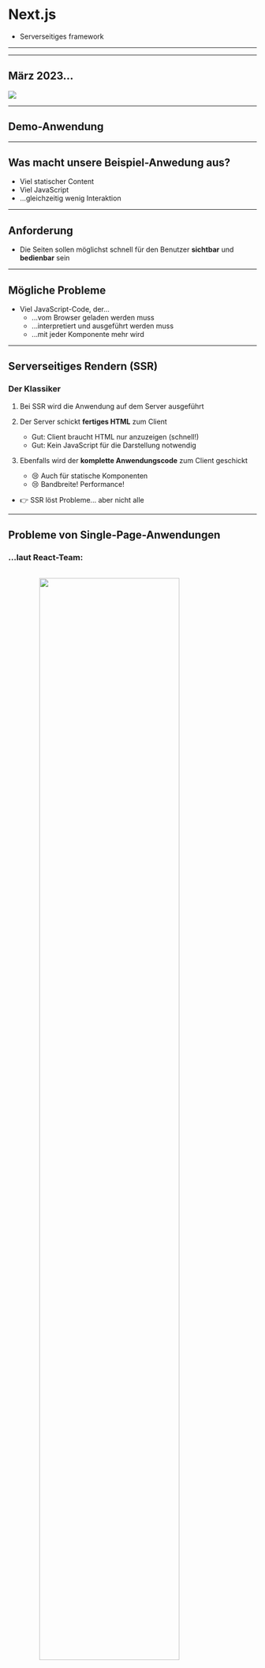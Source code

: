 # Next.js

* Serverseitiges framework

---

---

## März 2023...

<img src="slides/images/go-with-fullstack-framework.png">

---

## Demo-Anwendung

---

## Was macht unsere Beispiel-Anwedung aus?

* Viel statischer Content
* Viel JavaScript
* ...gleichzeitig wenig Interaktion

---
## Anforderung

* Die Seiten sollen möglichst schnell für den Benutzer **sichtbar** und **bedienbar** sein

---
## Mögliche Probleme
* Viel JavaScript-Code, der...
  * ...vom Browser geladen werden muss
  * ...interpretiert und ausgeführt werden muss
  * ...mit jeder Komponente mehr wird

---
## Serverseitiges Rendern (SSR)
### Der Klassiker

1. Bei SSR wird die Anwendung auf dem Server ausgeführt

2. Der Server schickt **fertiges HTML** zum Client
   * Gut: Client braucht HTML nur anzuzeigen (schnell!)
   * Gut: Kein JavaScript für die Darstellung notwendig

3. Ebenfalls wird der **komplette Anwendungscode** zum Client geschickt
   * 😢 Auch für statische Komponenten
   * 😢 Bandbreite! Performance!

* 👉 SSR löst Probleme... aber nicht alle

---
## Probleme von Single-Page-Anwendungen
### ...laut React-Team:

<img src="slides/images/react-without-fw-01.png" style="width: 75%; display: block; margin: 2rem auto">


Routing und Data Fetching benötigen Bibliotheken<!-- .element: class="mt-5" -->

---
## Probleme von Single-Page-Anwendungen
### ...laut React-Team:

<img src="slides/images/react-without-fw-02.png" style="width: 75%; display: block; margin: 2rem auto">

JavaScript-Code (im Browser) wächst mit jedem Feature<!-- .element: class="mt-5" -->

---
## Probleme von Single-Page-Anwendungen
### ...laut React-Team:

<img src="slides/images/react-without-fw-03.png" style="width: 75%; display: block; margin: 2rem auto">

Laden von Daten kann Eindruck langsamer App erzeugen<!-- .element: class="mt-5" -->

---
## Probleme von Single-Page-Anwendungen
### ...laut React-Team:

<img src="slides/images/react-without-fw-04.png" style="width: 75%; display: block; margin: 2rem auto">

Frühe Darstellung auch bei schlechtem Netzwerk/Hardware<!-- .element: class="mt-5" -->

---
## Probleme von Single-Page-Anwendungen
### ...laut React-Team:

<img src="slides/images/react-without-fw-05.png" style="width: 75%; display: block; margin: 2rem auto">

Ausführung von React-Code auf Server/im Build ist kompliziert<!-- .element: class="mt-5" -->


---
## Probleme von Single-Page-Anwendungen
### Wie seht ihr das? 🤔
  * Teilt ihr die Einschätzung des React-Teams?
  * Habt ihr andere Probleme, die in der Aufzählung fehlen?

---
## "Fullstack Architektur-Vision"

* [https://react.dev/learn/start-a-new-react-project#which-features-make-up-the-react-teams-full-stack-architecture-vision](https://react.dev/learn/start-a-new-react-project#which-features-make-up-the-react-teams-full-stack-architecture-vision)

---
## "Fullstack Architektur-Vision"
### <!-- .element: class="fragment" data-fragment-index="0" -->React Server Components (RSC)
* <!-- .element: class="fragment" data-fragment-index="1" -->Komponenten, die auf dem Server, Client und im Build gerendert werden können
* <!-- .element: class="fragment" data-fragment-index="2" -->Data Fetching "integriert"

### <!-- .element: class="fragment" data-fragment-index="3" --> Suspense 
* Platzhalter für "langsame" Teile einer Seite
* Mit Streaming können diese Teile einer Seite "nachgeliefert" werden, sobald sie gerendert sind

---

## React empfiehlt "Fullstack-Framework"
* Server Components erfordern Rendern auf dem Server oder im Build
* Dazu braucht man ein "**Fullstack-Framework**"
* "Framework" ist verharmlosend, weil es sich in der Regel um einen kompletten Stack samt Build-Tools und Laufzeitumgebung handelt
* Deswegen werden solche Frameworks auch als "**Meta-Frameworks**" bezeichnet (=> Sammlung von Frameworks)

---
### React empfiehlt "Fullstack-Framework"
* [Next.js](https://nextjs.org/) entspricht den Vorstellungen des React-Teams
* [Remix](https://remix.run/) (vom React Router Team) unterstützt noch keine RSC, hat aber ähnliche Features
  * Unterstützung für RSC in Planung

---
## Zero-Bundle-Size
# React Server Components

---
### React Server Components
* **Idee:** Komponenten werden **nicht** im **Client** ausgeführt
  * Sie stehen auf dem Client nur **fertig gerendert** zur Verfügung
  * Der Server schickt lediglich *eine Repräsentation der UI*, aber *keinen JavaScript-Code*
  * Das Format ist (im Gegensatz zu SSR) **nicht HTML**
  * Kann aber mit SSR kombiniert werden
  * React bzw. JavaScript muss also im Client laufen

---
### Arten von Komponenten

* **Client-Komponenten** (wie bisher)
  * Werden auf dem **Client** gerendert
  * oder auf dem **Server** 🙄

  * Wie bisher:
    * JavaScript-Code wird vollständig zum Client gesendet
    * Der JavaScript-Code wird auf dem Client ausgeführt
    * Die Komponenten können interaktiv sein
      * Event-Listener etc.

---
### Arten von Komponenten

* **Neu: Server-Komponenten**
  * werden auf dem **Server** gerendert
  * oder im **Build** 🙄

  * liefern UI (!) zum React-Client zurück (kein JavaScript-Code)
  * Werden im Client nicht "ausgeführt"
  * ...und können folglich nicht interaktiv sein (nur ohne JS)

---
### Arten von Komponenten
* Die Komponenten gemischt werden:
  * Server-Komponenten können Client-Komponenten einbinden
    * (umgekehrt geht es nicht)
  * Dann wird alles bis zur ersten Client-Komponente gerendert an den Client gesendet
    * (Mit SSR auch die Client-Komponenten)
---

# RSC am Beispiel Next.js

---
### Der Next.js Router
* App-Router: aktueller Router (seit Version 13.4), der RSC unterstützt
  * (Pages-Router: ohne RSC)
* File-system-basierter Router, es spielt sich alles unterhalb von `app` ab
* In Next.js ist ein Ordner unterhalb von `app` eine Route, wenn darin eine `page.tsx`-Datei liegt
  * `page.tsx` vergleichbar mit `index.html` in klassischem Web-Server 
  * Pfade, die keine `page.tsx`-Datei haben, tauchen zwei in der URL auf, können aber nicht aufgerufen werden
* Diese Datei exportiert per `default export` eine React-Komponente, die für die Route dargestellt werden soll
* ```typescript
  // /app/page.tsx
  export default function LoadingPage() { return <h1>Hello World!</h1> }
  
  // /app/posts/page.tsx
  export default function PostListPage() { return <h1>Blog Posts</h1> }
  ```
---
### Der Next.js Router
* In einem Route-Verzeichnis kann es weitere Dateien geben, die einen festgelegten Namen haben und jeweils per `default export` eine React-Komponente zurückliefern:
* `layout.tsx`: Definiert die Layout-Komponente. 
  * Damit kann über mehrere Routen ein einheitliches Layout festgelegt werden, denn wenn eine Seite gerendert wird, werden alle Layout-Komponenten aus den Pfaden darüber verwendet. So kann eine Hierarchie von Layouts gebaut werden.
* `error.tsx`: Eine Komponente, die als Error Boundary fungiert und gerendert wird, wenn beim Rendern der `page` ein Fehler aufgetreten ist
* `loading.tsx`: Loading-Spinner o.ä., der dargestellt wird, bis die Seite gerendert werden kann (dzau später mehr)
* `not-found.tsx`: Kann verwendet werden, um einen Fehler darzustellen, wenn eine Seite `notFound` zurückliefert
---
### Der Next.js Router: Layouts
* Jede Route kann eine Layout-Komponente haben
* Dieser Komponente wird die darzustellende Seite als `children`-Property übergeben
* Layout-Komponenten können verschachtelt sein
* Wenn eine Route keine Layout-Komponente hat, wird im Baum oberhalb nach der nächstgelegenen Layout-Komponente gesucht
* Die Layout-Komponente für die Root-Route ist *pflicht*. Hier muss eine ganze HTML-Seite beschrieben werden
* ```typescript
  // /app/layout.tsx
  export default function Layout({children}) {
    return <html>
       <head>...</head>
       <body>
         <header><Navigation /></header>
         <main>{children}</main>
       </body>
      <html>
  }
  ```
---
### Navigieren
* Zum Rendern von Links bringt Next.js eine eigene `Link`-Komponente mit
  * Mit einem entsprechenden Plug-in für TypeScript soll die sogar typsicher sein, so dass man keine Routen-Angaben hinschreiben kann, die es gar nicht gibt
    * (hat bei mir beim letzten Versuch nur eingeschränkt funktioniert)
* Verwendung ähnlich wie auch vom React Router (und `a`-Element) gewohnt:
  * `<Link href="/">Home</Link>`
  * 
---
### Eine React Server Komponente
  * **Alle** Komponenten in Next.js sind per Default **Server Components**
    * Ausnahmen (Client Komponenten) müssen explizit gekennzeichnet werden (dazu später mehr)
  * Landing-Page `/page.tsx`
  * `/layout.tsx`
    * `console.log` in `page`-Komponente
---
### Übung: Vorbereitung

* Zum Ausführen der Übungen bitte die benötigten Packages installieren
* Das funktioneirt mit `pnpm` sollte aber auch mit einem anderen Package Manager verwenden
* Wenn Du kein `pnpm` hast, kannst Du den aktivieren, in dem Du `corepack enable` ausführst
* Dann im Verzeichnis `blog-nextjs-workspace` ausführen:
  * `pnpm install`
  * `pnpm dev:clean`
* Die leere Anwendung läuft dann auf Port 3000 (da gibt's aber erstmal noch nichts zu sehen...)

---
### Übung: Getting started!
* Baue eine LandingPage (`/`-Route)
* Die muss nicht hübsch sein (wenn Du willst kannst Du CSS-Modules und/oder Tailwind für Styling verwenden)
* Die Komponente soll einen Link auf `/blog` rendern 
  * Verwende dazu die `Link`-Komponente des Next.js Routers
* Füge außerdem ein `console.log`-Statement in deine Komponente hinzu, das beim Rendern die aktuelle Uhrzeit ausgibt
* Lege außerdem eine Komponente für `/blog` an
  * Es reicht, wenn diese Komponente erstmal nur "Hello World" ausgibt. 
* Wenn die Seite fertig ist:
  * Baue die "Anwendung" (`pnpm build`)
  * Starte die _fertige_ Anwendung, die auf Port 3080 läuft (`pnpm start`)
  * Wann und wo wird dein `console.log` ausgegeben?

---
## Data Fetching

---
## Data Fetching
* Komponente, die Daten benötigen, können diese direkt *in der Komponente* laden
* *Kann* Latenz sparen und bessere Performance bringen
  * "No Client-Server Waterfalls"

* Server Components können die Server-Infrastruktur nutzen (DB, Filesystem)

* 👉 Server-Komponenten können dazu *asynchron* sein

---
## DataFetching
### Demo: Eine asynchrone Server-Komponente

* Das ist ein React-Feature!
  * Next.js-spezifisch nur die `page`-Konvention

* <!-- .element: class="demo" -->PostListPage anlegen

* <!-- .element: class="demo" -->DB-Zugriff mit `getBlogTeaserList`
* <!-- .element: class="demo" -->statische Komponente bislang! Build! console.log!

---
## Suspense

* Suspense unterbricht das Rendern, wenn in einer Komponente "etwas" fehlt
* "Etwas" ist im Fall von RSC ein Promise, das nicht aufgelöst ist
* Dazu kann um eine Komponente die `Suspense`-Komponente von React gelegt werden
* ```typescript
  async function loadData(...) {}
  
  async function PostList() {
    const posts = await loadData();
  
    return <>...</>;
  }
  
  function PostListPage() {
    return <Suspense> fallback={"Please wait"}>
      <PostList />
    </Suspense>
  }
  ```
* Hier würde React zunächst die `fallback`-Komponente (`Please wait`) rendern und darstellen
* Wenn das Promise aufgelöst wird, rendert React dann die Komponente erneut für die finale Darstellung
* Das geht auf dem Server und dem Client
  * Client für Lazy-Loading und Data-Fetching (letzteres noch unstabil)
---
### Suspense in Next.js
* Um die oberste Komponente einer Route (`page.tsx`) legt Next.js eine automatisch eine `Suspense`-Komponente
* Den `fallback` dafür implementieren wir in der Datei `loading.tsx`, die eine Komponente per `default export` exportieren muss
* Konzeptionell sieht das so aus:
  * Eure Route:
  * ```typescript
    // loading.tsx
    export default function Spinner() { return "Please Wait" };
  
    // page.tsx
    export default async function PostListPage() { 
      const data = await loadData();
      return <>...</>
    }
    ```
  * Next.js (dummy code)    
  * ```typescript
    // Next.js (dummy code):
    import Fallback from "loading.tsx"
    import Page from "page.tsx";
  
    function Route() {
      return <Suspense fallback={Fallback}>
        <Page />
      </Supsense>;
    }
    ```

* (Suspense auf dem Client gucken wir uns später unabhängig von Next.js an)

---
## Übung: DataFetching

* Vervollständige die `/blog`-Route
  * Darin mit `getBlogTeaserList` die Daten laden und anzeigen
    * Zur Darstellung der geladenen Posts kannst Du die Komponente `PostTeaser` verwenden oder was eigenens bauen
  * Was passiert, wenn die Daten nur sehr langsam geladen werden?
    * Verlangesame dazu den Zugriff auf die Datenbank künstlich, in dem Du in `backend-queries.ts` mit der Konstante `getBlogTeaserListSlowdown` eine künstliche Verzögerung festlegst (in Millisekunden, z.B. 1600)
  * Füge eine Loading-Komponente (`loading.tsx` hinzu), die eine Warte-Meldung ausgibt

---
### Mehr zu Next.js Routen
* Neben den "klassischen" Verzeichnisnamen, die URL-Segementen entsprechen, gibt es noch weitere Konventionen:
* Ein Pfad in Klammern (`(path)`) taucht in der URL nicht auf. Kann z.B. für eine gemeinsame Layout-Datei oder zur besseren Organisation verwendet werden, wenn man das nicht über die Hierarchie machen kann.
* ```typescript
  // /admin/user
  // /admin/articles
  // /admin/tags
  ```
* Wenn `articles` und `tags` sich ein Layout teilen soll (aber `/user` nicht), kann die Verzeichnisstruktur dafür so aussehen:
* ```typescript
  // /admin/user/page.tsx
  // /admin/(blog)/layout.tsx
  // /admin/(blog)/articles/page.tsx
  // /admin/(blog)/tags/page.tsx
  ```
---
### Mehr zu Next.js Routen  
* Ein Pfad in eckigen Klammern (`/blog/[postId]`) definiert einen Platzhalter. Der Wert für das Segment in der URL wird der Komponente dann zur Laufzeit als Property übergeben:
  * `/blog/P1`, `/blog/xyz` etc.
* ```typescript
  // /app/blog/[postId]/page.tsx
  
  type BlogPostPageProps = {
    params: { postId: string };
  };

  export default function PostPage({params}: BlogPostPageProps) {
    // params.postId enthält den Wert aus der URL (P1, xyz, ...)
    const postId = params.postId;
  }
  ```
---
### Mehr zu Next.js Routen
* Mit der `notFound`-Funktion kann die `not-found`-Komponente aufgerufen werden
* Das ist zum Beispiel nützlich, wenn Daten geladen wurden, die es nicht gibt
* `notFound` bricht die Ausführung der Komponenten-Funktion ab, man braucht kein `return` hinzuschreiben 
* ```typescript
  // /app/blog/[postId]/page.tsx
    export default async function PostPage({params}: BlogPostPageProps) {
    const postId = params.postId;
  
    const blogPost = await getBlogPost(postId);
    if (!blogPost) {
      notFound();  // kein return notwendig
    }
  
    return <Post post={blogPost} />;
  }
  ```
---
### Dynamische und statische Routen
* Durch die Verwendung eines Platzhalters wird eine Route zu einer dynamischen Route, d.h. sie wird **nicht** im Build gerendert, sondern **nur** zur Laufzeit
  * Next.js kann hier nicht im Vorwege wissen, welche Werte für das variable Segment verwendet werden
  * Mit `getStaticPaths` kann das geändert werden
* Auch die Verwendung einiger Next.js APIs führt dazu, dass eine Route nicht mehr statisch, sondern dynamisch ist
  * Das betrifft Funktionen, die mit Daten aus einem Request arbeiten (`headers()` und `cookies()`) 
* Ggf. wird das Ergebnis auf dem Server gecached


---
### Streaming

* Wenn eine Komponente auf dem Server gerendert wird, kann React das Rendern bei einer `Suspense`-Komponente unterbrechen
* Dann wird der Rest der Seite schon zum Client gesendet
* Sobald die Komponenten unterhalb von `Suspense` gerendert werden konnten, werden diese zum Client nachgesendet
* Dieses Verhalten wird auch **Streaming** genannt.
---
### Wasserfall-Requests

* Die `BlogPostPage`-Komponente benötigt Daten aus zwei Quellen: Den Blog-Post und die Kommentare
* Die Antwortzeit der beiden Requests dafür kann bei jedem Aufruf unterschiedlich lang sein
* In einer klassischen React-Architektur könnte es zu einem "Request-Wasserfall" kommen:
  * BlogPost lädt den Artikel (z.B.  `useFetch`) und rendert sich dann damit
  * Beim rendern bindet sie die `Comments`-Komponente ein. Diese lädt nun (ebenfalls) per `fetch` ihre Daten und stellt sich dar.
  * Die beiden Requests starten also nicht zeitgleich, und die Dauer, bis die Daten vollständig angezeigt werden können, setzt sich aus der Dauer der **beiden** Requests zusammen
* Kennt ihr das Problem? Meint ihr das ist ein Problem? Was könnte man dagegen tun 🤔

---
### Wasserfälle vermeiden
* Mit `Suspense` können wir grundsätzlich priorisieren, was uns wichtig(er) ist:
  1. Die Seite wird erst dargestellt, wenn alle Daten geladen sind
  2. Sobald "irgendwelche" Daten (Artikel oder Kommentare) geladen wurden, diese Daten sofort anzeigen.
  3. Erst wenn die Artikel geladen wurden, diese darstellen (Falls Kommentare "schneller" sind, die Kommentare nicht vorab anzeigen)
* <!-- .element: class="demo" --> Die drei Beispiel durchgehen (für 2. die `Post`-Komponente vorübergehend umbauen)

---
### Wasserfälle vermeiden
* Mit `Suspense` können wir grundsätzlich priorisieren, was uns wichtig(er) ist:
  1. Die Seite wird erst dargestellt, wenn alle Daten geladen sind
  2. Sobald "irgendwelche" Daten (Artikel oder Kommentare) geladen wurden, diese Daten sofort anzeigen.
  3. Erst wenn die Artikel geladen wurden, diese darstellen (Falls Kommentare "schneller" sind, die Kommentare nicht vorab anzeigen)
* Für 1. setzen wir ein `Suspense` um die ganze Seite (z.B. in `loading.tsx`)
* Für 2. setzen wir jeweils ein `Suspense` um die Komponente, in der die Daten geladen werden
* Für 3. starten wir beide Requests sofort parallel beim Rendern der Page-Komponente
  * Diese wartet dann auf den Artikel-Request (`await articleRequestPromise`)
  * Das Promise für den Kommentare-Request wird an die `Comments`-Komponente gegeben
  * In der `Comments`-Komponente wird auf die Daten gewartet (`await commentsRequestPromise`)
  * Um die `Comments`-Komponente herum wird eine `Suspense`-Komponente gelegt.


---
### Caching
- Next.js hat sehr aggressives Caching eingebaut
- Statische Routen werden gecached, bis sie explizit invalidiert werden (also prinzipiell unendlich lange)
- Ergebnisse von fetch-Aufrufen werden implizit gecached (!)
- 
- Meiner Erfahrung nach ist das nicht trivial zu verstehen und scheint auch noch Bugs zu haben

---
### Übung: Suspense und Streaming

* Implementiere die Route zur Darstellung eines einzelnen BlogPosts (`/app/blog/[postId]/page.tsx`)
* Lade in der Komponente die Daten des Artikels und dessen Kommentare
  * Dazu kannst Du aus `backend-queries.ts` die Funktionen `getBlogPost` und `getComments` verwenden
* Zeige die geladenen Daten an (Du kannst die `Post` bzw `CommentList`-Komponente verwenden)
* Überlege dir, wo Du Suspense-Blöcke setzen möchtest, und füge sie dementsprechend ein
  * Um die Ladezeiten künstlich zu verlangsamen, kannst Du die Konstanten `getBlogPostSlowdown` und `getCommentsSlowdown` in `backend-queries.ts` verwenden.
* Füge in `/app/blog/page.tsx` für jeden Post-Teaser einen Link auf die jeweilige BlogPost-Seite hinzu
  * Wenn du die `PostTeaser`-Komponente zur Darstellung verwendest, passiert das schon automatisch

---
## Aufteilung in Server-Client-Komponenten
### Konsequenzen
<img src="slides%2Fimages%2Freact-anwendung.png" style="max-height:100vh;float:left"/>

* **Eine "normale" React-Anwendung im Browser**:
* State befindet sich oben
* Daten werden runtergereicht ("props")
* Callbacks werden runtergereicht
* Über Callbacks kann State-Veränderung ausgelöst werden


---
### Konsequenzen
<img src="slides%2Fimages%2Ffullstack-anwendung.png" style="max-height:100vh;float:left"/>

* **Komponenten auf dem Server**:
* Auf dem Server gibt es keinen State!
* ...und keine Interaktion
* Wir haben nur statischen Content (RSC)
* Wir haben **Daten**
  *  z.B. aus DB, Microservice, Filesystem...

---
### Konsequenzen
<img src="slides%2Fimages%2Finteraktives-muss-auf-den-client.png" style="max-height:100vh;float:left"/>

* Bestimmte Teile **müssen** auf den Client
  * alles was mit Interaktion zu tun hat
    * z.B. Event-Handler
  * alles was Browser-spezifisch ist
    * z.B. `window`

---
### Konsequenzen
<img src="slides/images/url-aendern.png" style="max-height:100vh;float:left"/>

* Properties müssen Client-Server-Grenze überwinden
* Müssen serialisierbare Daten sein
* Keine (Callback-)Funktionen!
* Keine Props und State-Änderungen  
* Stattdessen: *Server-Requests* 
  * z.B. URL ändern
  * z.B. Search-Parameter

---
### Konsequenzen
<!-- .slide: class="left" -->
* Eine **Client-Komponente**
  * wird mit `use client` gekennzeichnet
  * Alle Komponenten darunter werden dann als Client-Komponenten angenommen
  * Ist auf Client-seite interaktiv (JavaScript-Code im Browser vorhanden)
  * Muss eine neue **Darstellung** vom Server anfordern 
  * Beispiel, das die Search-Parameter in der URL verändert:
* ```typescript
  "use client";
  
  import { usePathname, useRouter, useSearchParams } from "next/navigation";
  
  export default function OrderByButton({ orderBy, children }) {
    const router = useRouter();
    const pathname = usePathname();
    const searchParams = useSearchParams();
    
    const handleClick = () => {
      const newParams = new URLSearchParams(searchParams);
      newParams.set("order_by", orderBy);
  
      // REQUEST NEW PAGE FROM SERVER: 
      router.push(`${pathname}?${newParams.toString()}`);
    };
    
    return (
    <button onClick={handleClick}>
      {children}
    </button>
    );
  }
  ```

---
### Konsequenzen
<!-- .slide: class="left" -->

* Auf der **Server-Seite**:
  * Statt "klassischer" Props werden hier nun Search Params verwendet
  * Page/Top-Level-Komponenten in Next.js können sich die Search-Parameter  als Property `searchParams` übergeben lassen 
* ```typescript

  export default async function BlogListPage({ searchParams }) {
    const orderBy = searchParams.order_by || "desc";
  
    const response = await getBlogTeaserList(orderBy);
  
    return (
      <div>
        <div>
          <OrderByButton orderBy={"desc"}>Desc</OrderByButton>
          <OrderByButton orderBy={"asc"}>Asc</OrderByButton>
        </div>
        {response.posts.map((p) => (
          <PostTeaser key={p.id} post={p} />
        ))}
      </div>
    );
  }
  ```
---
### Server- und Client-Komponenten
* Alle Komponenten, die von einer Client-Komponente (`use client`) aus gerendert werden (direkt oder indirekt) sind Client Komponenten
* Das heißt deren JavaScript-Code wird ebenfalls zum Client geschickt und dort ausgeführt
* Komponeten, die nicht explizit gekennzeichnet sind, können **beide** Rollen einnehmen
* Sie müssen dann aber auch Anforderungen beider Komponenten-Typen erfüllen:
  * **keine** Verwendung von Server-APIs wie Datenbanken
  * **keine** Verwendung von Browser-spezifischen APIs (z.B. `window` oder hooks)
* Wenn sie als Server Component verwent werden, wird ihr JavaScript-Code nicht zum Client geschickt
* Erst wenn sie (auch) als Client Component benötigt werden, wird ihr JS-Code gesendet
* Beispiel: `Post`-Komponente
  * In der `BlogPostPage` fungiert sie als RSC
  * Im `PostEditor` ist sie dann aber eine Client-Komponente
  * Demo!
  
---
### Konsequenzen: Was bedeuten die neuen Features

* Wird Code durch URL-Handling komplexer?

* Wo ziehen wir Server/Client-Grenze?
  * Button? Ganzes Formular?

* Ganze Seite (oder Teile) werden neu gerendert
  * Fertiges UI kommt dafür vom Server
  * Das kann mehr Daten als bei (REST-)API-Call bedeuten!

* Was fällt euch noch ein? 🤔


---
### Übung

* Order By Button oder Filter
* Die Blog Liste (`(content)/page.tsx`) verwendet `getBlogTeaserList`, um Daten aus dem Backend zu lesen
* Du kannst `getBlogTeaserList` `orderBy` und/oder `filter` übergeben
* Implementiere also entweder einen Button zum Sortieren oder ein Text-Feld, mit dem man einen Filter (Suche) übergeben kann
  * Zum Testen des Filters kannst Du z.B. den Ausdruck `redux` verwenden, dann müssten zwei Artikel zurückkommen
* In jedem Fall musst Du eine **Client-Komponente** erzeugen, die in der Lage ist, die Search-Parameter der Anwendung zu verändern
* Die Search-Parameter verwendest Du dann in `(content)/page.tsx`, um damit zu ermitteln, wie sortiert/nach was gesucht werden soll.
* Deine Client-Komponte kannst Du einfach in `(content)/page.tsx` einbinden
* Analysier doch mal mit Hilfe von `console.log` bzw. der Ausgabe auf der Konsole des `backend`-Prozesses, wann neu gerendert wird
<!-- .element: class="todo" -->use defer?

---
### useTransition
<!-- .element: class="todo" -->Weiter nach hinten => dann machen wir das für Speichern und Laden in einem
* Wie stellen wir sicher, dass der Loading Indikator kommt, während neu sortiert / gefiltert wird
* Umsetzen der Parameter in Transition verpacken

---
### Next.js: Caching

* Next.js implementiert ein [sehr aggressives Caching](https://nextjs.org/docs/app/building-your-application/caching) auf vielen Ebenen
* Gecached werden z.B. Komponenten, aber auch fetch-Requests
  * Wenn du `fetch` in deinem Code verwendest, werden die GET-Requests von Next.js gecached!
* Das kann man alles ausschalten, aber es ist am Anfang gewöhnungsbedürftig
  * Deswegen auch das `dev:clean`-Script in der `package.json`

---
### Next.js: Caching

* Man kann die einzelen Cachings ausschalten, bzw. revalidieren lassen
* Bei `fetch`-Requests kann man ein Next.js-proprietäres Property angeben:
* ```typescript
  fetch("https://blog-api.de", {
    // Next-proprietäre Erweiterung der fetch-API:		
    next: {
      // Nach einer Minute Cache verwerfen
      revalidate: 60 
    } 
  });
  ```
* Einem `fetch`-Request können außerdem **Tags** zugeordnet werden
* Diese kann man verwenden, um den Cache-Eintrag per API als veraltet zu markieren
* ```typescript
    const r = await fetch(
    `http://localhost:7002/posts`,
    {
      next: {
        tags: ["teaser"],
      },
    },
  );
  ```
* ```typescript
  // Invalidieren des Caches:
  import { revalidateTag } from "next/cache";
  
  revalidateTag("teaser");
  ``` 
* Alternativ geht das auch mit Pfaden (`revalidatePath`), aber das scheint noch Buggy zu sein.
* Wie lange eine statische **Route** gecached werden soll, kann mit [`revalidate`](https://nextjs.org/docs/app/api-reference/file-conventions/route-segment-config#revalidate) festgelegt werden
  * Davon unbenommen ist aber das fetch-Caching (s.o.)
* Wichtig! Das funktioniert nur in serverseitigem Code!
---
## Mutations
---
## Mutations
### Verändern von Daten
* Das **Schreiben** von Daten kann grundsätzlich so wie bislang auch umgesetzt werden:
  * Zum Beispiel in dem ein `form` übertragen wird
  * Oder, wie in React üblich, ein REST-Aufruf an den Server mit `fetch`gemacht wird
* Aber!
  * Nach dem Verändern von Daten muss die UI aktualisiert werden
  * Mangels State auf dem Client geht das aber nicht wie bislang
  * Der **Server** muss nach Datenänderungen **aktualisierte UI** liefern 
---
## 

* Möglichkeit 1:
  * Client-seitig kann man mit [`Router.refresh`](https://nextjs.org/docs/app/api-reference/functions/use-router#userouter) die aktuelle Route - unabhängig vom Cache - aktualsieren lassen. Next.js rendert die Route dann auf dem Server neu und liefert aktualisierte UI
* Möglichkeit 2:
  * Invalidieren des Caches mit `revalidatePath` bzw. `revalidateTags`
---
### Server Actions

* **Server Actions** sind (asynchrone) Funktionen, die auf dem Server aufgerufen und aus einer (Client-)Komponente aufgerufen werden können
  * Eine Art remote-procedure Call
  * React bzw. Next.js stellt für jede Server-Action-Funktion transparent einen HTTP-Endpunkt zur Verfügung
  * Der Aufruf erfolgt aus der Komponente wie bei einer normalen Funktion
  * Die Funktion kann beliebige Parameter entgegen nehmen und zurückliefern
    * Einschränkung: Werte müssen serialiserbar sein
  * 



### useTransition (React 18)


### Spezialisierte Server Action: Form Action

### Übung: Server Actions




### Form Hooks

* Zum Arbeiten mit Formularen sind drei neue Hooks in Arbeit
* Diese sollen auch **Progressive Enhancement** ermöglichen, also dafür sorgen, dass Formulare auch abgeschickt werden können, wenn kein JavaScript im Client läuft
  * Wann könnte das relevant sein? 🤔
* [useFormState](https://react.dev/reference/react-dom/hooks/useFormState): Hält die Daten eines Formulars (ähnlich wie lokaler State), funktioniert aber ohne JavaScript
* [useFormStatus](https://react.dev/reference/react-dom/hooks/useFormStatus): Liefert einen Status zurück, ob ein Formular gerade submitted wird (z.B. um den Speichern-Button zu disablen, während das Speichern läuft)
* [useOptimistic](https://react.dev/reference/react/useOptimistic): Eine Art lokaler State, dem man vorrübergehend einen "angenommenen" Wert übergeben kann, solange ein asynchrone Operation läuft. Man kann damit schon das (erwartet) Ergebnis der asynchronen Operation "simulieren", um dem Benutzer schneller Feedback zu geben.


